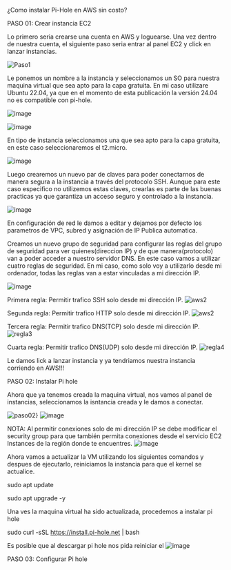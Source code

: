 ¿Como instalar Pi-Hole en AWS sin costo?

PASO 01: Crear instancia EC2

Lo primero seria crearse una cuenta en AWS y loguearse. Una vez dentro de nuestra cuenta, el siguiente paso seria entrar al panel EC2 y click en lanzar instancias.

![Paso1](https://github.com/amRamLeo/Pi-Hole-AWS/assets/87347460/c3cb8ec1-c1d0-43a1-8ac2-b47f486e8eb1)


Le ponemos un nombre a la instancia y seleccionamos un SO para nuestra maquina virtual que sea apto para la capa gratuita. En mi caso utilizare Ubuntu 22.04, ya que en el momento de esta publicación la versión 24.04 no es compatible con pi-hole.

![image](https://github.com/amRamLeo/Pi-Hole-AWS/assets/87347460/8d2155d8-b09f-43ba-ba28-fa5c41eb49df)


![image](https://github.com/amRamLeo/Pi-Hole-AWS/assets/87347460/d2285bd6-82fa-4dd9-92a0-20c7f15881bd)


En tipo de instancia seleccionamos una que sea apto para la capa gratuita, en este caso seleccionaremos el t2.micro.

![image](https://github.com/amRamLeo/Pi-Hole-AWS/assets/87347460/2b8d60c2-b899-49b1-9bb1-4e910ddc4aed)


Luego crearemos un nuevo par de claves para poder conectarnos de manera segura a la instancia a través del protocolo SSH. Aunque para este caso especifico no utilizemos estas claves, crearlas es parte de las buenas practicas ya que garantiza un acceso seguro y controlado a la instancia.

![image](https://github.com/amRamLeo/Pi-Hole-AWS/assets/87347460/e8625e99-ec20-4ef4-8e07-e5228bdb95ad)


En configuración de red le damos a editar y dejamos por defecto los parametros de VPC, subred y asignación de IP Publica automatica. 

Creamos un nuevo grupo de seguridad para configurar las reglas del grupo de seguridad para ver quienes(direccion IP) y de que manera(protocolo) van a poder acceder a nuestro servidor DNS. En este caso vamos a utilizar cuatro reglas de seguridad. En mi caso, como solo voy a utilizarlo desde mi ordenador, todas las reglas van a estar vinculadas a mi dirección IP. 

![image](https://github.com/amRamLeo/Pi-Hole-AWS/assets/87347460/202f3cf9-e5c6-4186-b8d4-468e3d695bb9)


Primera regla: Permitir trafico SSH solo desde mi dirección IP.
![aws2](https://github.com/amRamLeo/Pi-Hole-AWS/assets/87347460/7609c1d2-e6ee-4530-8a85-00038d39de58)


Segunda regla: Permitir trafico HTTP solo desde mi dirección IP.
![aws2](https://github.com/amRamLeo/Pi-Hole-AWS/assets/87347460/b259866b-e699-48ff-8ef1-fc454f4ca917)


Tercera regla: Permitir trafico DNS(TCP) solo desde mi dirección IP.
![regla3](https://github.com/amRamLeo/Pi-Hole-AWS/assets/87347460/90af46a7-a07b-4acf-9645-8accf0c175fe)


Cuarta regla: Permitir trafico DNS(UDP) solo desde mi dirección IP.
![regla4](https://github.com/amRamLeo/Pi-Hole-AWS/assets/87347460/d5ae91b1-e209-4049-b959-c29c916114fb)


Le damos lick a lanzar instancia y ya tendriamos nuestra instancia corriendo en AWS!!!



PASO 02: Instalar Pi hole

Ahora que ya tenemos creada la maquina virtual, nos vamos al panel de instancias, seleccionamos la isntancia creada y le damos a conectar.

![paso02}](https://github.com/amRamLeo/Pi-Hole-AWS/assets/87347460/bf4b63f6-a985-47bd-b2da-116d31c45661)
![image](https://github.com/amRamLeo/Pi-Hole-AWS/assets/87347460/119e07ba-7f3f-4984-b924-c2e78487f643)



NOTA: Al permitir conexiones solo de mi dirección IP se debe modificar el security group para que también permita conexiones desde el servicio EC2 Instances de la región donde te encuentres.
![image](https://github.com/amRamLeo/Pi-Hole-AWS/assets/87347460/1299974f-ea60-4088-9191-274e30c90f59)


Ahora vamos a actualizar la VM utilizando los siguientes comandos y despues de ejecutarlo, reiniciamos la instancia para que el kernel se actualice.

sudo apt update

sudo apt upgrade -y

Una ves la maquina virtual ha sido actualizada, procedemos a instalar pi hole 

sudo curl -sSL https://install.pi-hole.net | bash

Es posible que al descargar pi hole nos pida reiniciar el
![image](https://github.com/amRamLeo/Pi-Hole-AWS/assets/87347460/da76b3d9-fab7-449f-8dce-1d16c8dd3f9e)


PASO 03: Configurar Pi hole



